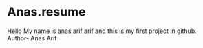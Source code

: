 # Anas.resume
Hello My name is anas arif arif and this is my first project in github.<br>
Author- Anas Arif
